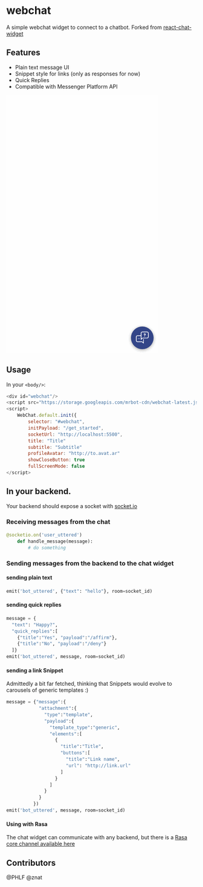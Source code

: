 # webchat

A simple webchat widget to connect to a chatbot. Forked from [react-chat-widget](https://github.com/Wolox/react-chat-widget)
## Features

- Plain text message UI
- Snippet style for links (only as responses for now)
- Quick Replies
- Compatible with Messenger Platform API

![demonstration](./assets/chat-demonstration.gif)

## Usage

In your `<body/>`:
```javascript
<div id="webchat"/>
<script src="https://storage.googleapis.com/mrbot-cdn/webchat-latest.js"></script>
<script>
    WebChat.default.init({
        selector: "#webchat",
        initPayload: "/get_started",
        socketUrl: "http://localhost:5500",
        title: "Title"
        subtitle: "Subtitle"
        profileAvatar: "http://to.avat.ar"
        showCloseButton: true
        fullScreenMode: false
</script>
```

## In your backend.

Your backend should expose a socket with [socket.io](http://socket.io)

### Receiving messages from the chat

```python
@socketio.on('user_uttered')
    def handle_message(message):
        # do something
```          

### Sending messages from the backend to the chat widget

#### sending plain text

```python
emit('bot_uttered', {"text": "hello"}, room=socket_id)
```

#### sending quick replies

```python
message = {
  "text": "Happy?",
  "quick_replies":[
    {"title":"Yes", "payload":"/affirm"},
    {"title":"No", "payload":"/deny"}
  ]}
emit('bot_uttered', message, room=socket_id)
```


#### sending a link Snippet

Admittedly a bit far fetched, thinking that Snippets would evolve to carousels
of generic templates :)

```python
message = {"message":{
            "attachment":{
              "type":"template",
              "payload":{
                "template_type":"generic",
                "elements":[
                  {
                    "title":"Title",
                    "buttons":[
                      "title":"Link name",
                      "url": "http://link.url"
                    ]
                  }
                ]
              }
            }
          })
emit('bot_uttered', message, room=socket_id)
```

#### Using with Rasa
The chat widget can communicate with any backend, but there is a [Rasa core channel
available here](https://github.com/mrbot-ai/rasa-addons/)

## Contributors
@PHLF
@znat
